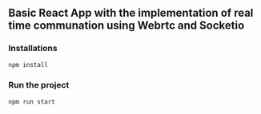 ## Basic React App with the implementation of real time communation using Webrtc and Socketio


### Installations

```bash
npm install
```


### Run the project
```bash
npm run start
```